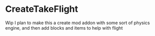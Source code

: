 # CreateTakeFlight
Wip 
I plan to make this a create mod addon with some sort of physics engine, and then add blocks and items to help with flight
